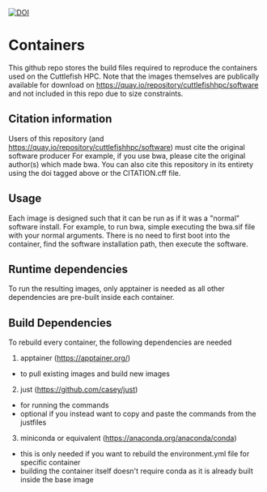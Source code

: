 [![DOI](https://zenodo.org/badge/DOI/10.5281/zenodo.16969199.svg)](https://doi.org/10.5281/zenodo.16969199)

# Containers
This github repo stores the build files required to reproduce the containers used on the Cuttlefish HPC.
Note that the images themselves are publically available for download on https://quay.io/repository/cuttlefishhpc/software
and not included in this repo due to size constraints.

## Citation information
Users of this repository (and https://quay.io/repository/cuttlefishhpc/software) must cite the original software producer
For example, if you use bwa, please cite the original author(s) which made bwa. You can also cite this repository in its
entirety using the doi tagged above or the CITATION.cff file.

## Usage
Each image is designed such that it can be run as if it was a "normal" software install. For example,
to run bwa, simple executing the bwa.sif file with your normal arguments. There is no need to first
boot into the container, find the software installation path, then execute the software.

## Runtime dependencies
To run the resulting images, only apptainer is needed as all other dependencies are pre-built inside
each container.

## Build Dependencies
To rebuild every container, the following dependencies are needed
1. apptainer (https://apptainer.org/)
  - to pull existing images and build new images
2. just (https://github.com/casey/just)
  - for running the commands
  - optional if you instead want to copy and paste the commands from the justfiles
3. miniconda or equivalent (https://anaconda.org/anaconda/conda)
  - this is only needed if you want to rebuild the environment.yml file for specific container
  - building the container itself doesn't require conda as it is already built inside the base image
